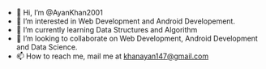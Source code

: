 - 👋 Hi, I’m @AyanKhan2001
- 👀 I’m interested in Web Development and Android Developement.
- 🌱 I’m currently learning Data Structures and Algorithm
- 💞️ I’m looking to collaborate on Web Development, Android Development and Data Science.
- 📫 How to reach me, mail me at khanayan147@gmail.com 

<!---
AyanKhan2001/AyanKhan2001 is a ✨ special ✨ repository because its `README.md` (this file) appears on your GitHub profile.
You can click the Preview link to take a look at your changes.
--->
